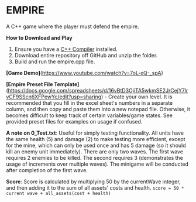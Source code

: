 # EMPIRE

A C++ game where the player must defend the empire.

**How to Download and Play**
1. Ensure you have a [C++ Compiler](https://isocpp.org/get-started) installed.
2. Download entire repository off GitHub and unzip the folder.
4. Build and run the empire.cpp file.

**[Game Demo]**(https://www.youtube.com/watch?v=7oL-xQ-_spA)

**[Empire Preset File Template]**(https://docs.google.com/spreadsheets/d/16vBtD3OjiTA5wkmSE2JrCejY7lrvCF9SScn6XFPewYc/edit?usp=sharing) - Create your own level. It is recommended that you fill in the excel sheet's numbers in a separate column, and then copy and paste them into a new notepad file. Otherwise, it becomes difficult to keep track of certain variables/game states. See provided preset files for examples on usage if confused.

**A note on 0_Test.txt**: Useful for simply testing functionality. All units have the same health (5) and damage (2) to make testing more efficient, except for the mine, which can only be used once and has 5 damage (so it should kill an enemy unit immediately). There are only two waves. The first wave requires 2 enemies to be killed. The second requires 3 (demonstrates the usage of increments over multiple waves). The minigame will be conducted after completion of the first wave.

**Score**: Score is calculated by multiplying 50 by the currentWave integer, and then adding it to the sum of all assets' costs and health. `score = 50 * current wave + all_assets(cost + health)`

